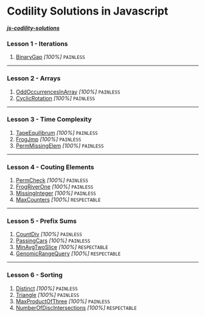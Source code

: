 # Codility Solutions in Javascript 
[**_js-codility-solutions_**](https://github.com/cagrispan/js-codility-solutions)


### Lesson 1 - Iterations
1. [BinaryGap](https://app.codility.com/demo/results/training78W4GJ-7G2/) _[100%]_ `PAINLESS`
---
### Lesson 2 - Arrays
1. [OddOccurrencesInArray](https://app.codility.com/demo/results/trainingPDSG89-XAM/) _[100%]_ `PAINLESS`
1. [CyclicRotation](https://app.codility.com/demo/results/trainingHAX3NV-DT8/) _[100%]_ `PAINLESS`
---
### Lesson 3 - Time Complexity
1. [TapeEquilibrum](https://app.codility.com/demo/results/training48K37C-A6C/) _[100%]_ `PAINLESS`
1. [FrogJmp]("https://app.codility.com/demo/results/trainingTUGUJ6-V6G/) _[100%]_ `PAINLESS`
1. [PermMissingElem]("https://app.codility.com/demo/results/trainingKM7PRD-ARG/) _[100%]_ `PAINLESS`
---
### Lesson 4 - Couting Elements
1. [PermCheck]("https://app.codility.com/demo/results/training6YKEWV-AZH/) _[100%]_ `PAINLESS`
1. [FrogRiverOne]("https://app.codility.com/demo/results/trainingQWFH3Z-YN4/) _[100%]_ `PAINLESS`
1. [MissingInteger]("https://app.codility.com/demo/results/training6R83MK-K9Z/) _[100%]_ `PAINLESS`
1. [MaxCounters]("https://app.codility.com/demo/results/trainingDD6PCQ-PE9/) _[100%]_ `RESPECTABLE`
---
### Lesson 5 - Prefix Sums
1. [CountDiv]("https://app.codility.com/demo/results/trainingSX8BQZ-F5W/) _[100%]_ `PAINLESS`
1. [PassingCars]("https://app.codility.com/demo/results/training73MMKG-5WG/) _[100%]_ `PAINLESS`
1. [MinAvgTwoSlice]("https://app.codility.com/demo/results/trainingXATY5D-Y2V/) _[100%]_ `RESPECTABLE`
1. [GenomicRangeQuery]("https://app.codility.com/demo/results/trainingG5WU4J-BQM/) _[100%]_ `RESPECTABLE`
---
### Lesson 6 - Sorting
1. [Distinct]("https://app.codility.com/demo/results/trainingQXFCFK-Q2F/) _[100%]_ `PAINLESS`
1. [Triangle]("https://app.codility.com/demo/results/trainingN3X39U-2EY/) _[100%]_ `PAINLESS`
1. [MaxProductOfThree]("https://app.codility.com/demo/results/trainingHKHREF-RGX/) _[100%]_ `PAINLESS`
1. [NumberOfDiscIntersections]("https://app.codility.com/demo/results/training49S423-727/) _[100%]_ `RESPECTABLE`

<!-- ### Lesson 7 - Stacks and Queues
1. [Brackets]() _[100%]_
1. [Fish]() _[100%]_
1. [StoneWall]() _[100%]_
1. [Nesting]() _[100%]_
---
### Lesson 8 - Leader
1. [EquiLeader]() _[100%]_
1. [Dominator]() _[100%]_
---
### Lesson 9 - Maximum slice problem
1. [MaxDoubleSliceSum]() _[100%]_
1. [MaxProfit]() _[100%]_
1. [MaxSliceSum]() _[100%]_
---
### Lesson 10 - Prime and composite numbers
1. [MinPerimeterRectangle]() _[100%]_
1. [CountFactors]() _[100%]_
1. [Flags]() _[100%]_
1. [Peaks]() _[100%]_
---
### Lesson 11 - Sieve of Eratosthenes
1. [CountSemiprimes]() _[100%]_
1. [CountNonDivisible]() _[100%]_
---
### Lesson 12 - Euclidean algorithm
1. [ChocolatesByNumber]() _[100%]_
1. [CommonPrimeDivisors]() _[100%]_
---
### Lesson 13 - Fibonacci numbers
1. [FibFrog]() _[100%]_
1. [Ladder]() _[100%]_
---
### Lesson 14 - Binary search algorithm
1. [MinMaxDivision]() _[100%]_
1. [NailingPlanks]() _[100%]_
---
### Lesson 15 - Caterpillar method
1. [AbsDistinct]() _[100%]_
1. [CountDistinctSlices]() _[100%]_
1. [CountTriangles]() _[100%]_
1. [MinAbsSumOfTwo]() _[100%]_
---
### Lesson 16 - Greedy algorithms
1. [MaxNonoverlappingSegments]() _[100%]_
1. [TieRopes]() _[100%]_
---
### Lesson 17 - Dynamic programming
1. [NumberSolitaire]() _[100%]_
1. [MinAbsSum]() _[100%]_
---
### Lesson 99 - Future training
1. [StrSymmetryPoint]() _[100%]_
1. [TreeHeight]() _[100%]_
1. [ArrayInversionCount]() _[100%]_
1. [PolygonConcavityIndex]() _[100%]_
---
Challenges
1. [Alpha2010 - PrefixSet]() _[100%]_
1. [Beta 2010 - NumberOfDiscIntersections]() _[100%]_
1. [Gamma 2011 - CountPalindromicSlices]() _[100%]_
1. [Delta 2011 - MinAbsSum]() _[100%]_
1. [Epsilon 2011 - Minfuds]() _[100%]_
1. [Zeta 2011 - BallSwitchBoard]() _[100%]_
1. [Eta 2011 - HamiltonianRoutesCount]() _[100%]_
1. [Theta 2011 - GasStations]() _[100%]_
1. [Iota 2011 - ShortestAdjSeq]() _[100%]_
1. [Kappa 2011 - SpaceCrews]() _[100%]_
1. [Lambda 2011 - MinRouterPeripherality]() _[100%]_
1. [Mu 2011 - NumberOfZeros]() _[100%]_
1. [Nu 2011 - DoubleMedian]() _[100%]_
1. [Xi 2012 - KSparseBinaryCount]() _[100%]_
1. [Omicron 2012 - PowerFib]() _[100%]_
1. [Pi 2012 - ArrayClosestAscenders]() _[100%]_
1. [Rho 2012 - HitTheNumber]() _[100%]_
1. [Sigma 2012 - StoneWall]() _[100%]_
1. [Tau 2012 - TorusLot]() _[100%]_
1. [Upsilon 2012 - CartesianSequence]() _[100%]_
1. [Phi 2012 - TilingsCount]() _[100%]_
1. [Chi 2012 - Cannonballs]() _[100%]_
1. [Psi 2012 - WireBurnouts]() _[100%]_
1. [Omega 2013 - FallingDisks]() _[100%]_
1. [Hydrogenium 2013 - GroceryStore]() _[100%]_
1. [Helium 2013 - FindThree]() _[100%]_
1. [Lithium 2013 - Clocks]() _[100%]_
1. [Beryllium 2013 - PrefixSuffixSet]() _[100%]_
1. [Boron 2013 - Flags]() _[100%]_
1. [Carbo 2013 - PrefixMaxProduct]() _[100%]_
1. [Nitrogenium 2013 - FloodedIsland]() _[100%]_
1. [Oxygenium 2014 - CountBoundedSlices]() _[100%]_
1. [Fluorum 2014 - TripPlanning]() _[100%]_
1. [Neon 2014 - BoatAlignment]() _[100%]_
1. [Natrium 2014 - MaxDistanceMonotonic]() _[100%]_
1. [Magnesium 2014 - AscendingPaths]() _[100%]_
1. [Aluminium 2014 - MaxSliceSwap]() _[100%]_
1. [Silicium 2014 - CuttingTheCake]() _[100%]_
1. [Phosphorus 2014 - PrisonEscape]() _[100%]_
1. [Sulphur 2014 - BreakTheRope]() _[100%]_
1. [Chlorum 2014 - TreeTrip]() _[100%]_
1. [Argon 2015 - TrekAndSwim]() _[100%]_
1. [Kalium 2015 - SqlSegmentSum]() _[100%]_
1. [Calcium 2015 - SpeedCameras]() _[100%]_ -->